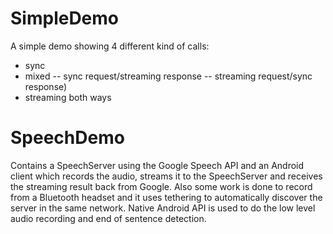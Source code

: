 # SimpleDemo
A simple demo showing 4 different kind of calls:
- sync
- mixed
-- sync request/streaming response
-- streaming request/sync response) 
- streaming both ways 

# SpeechDemo
Contains a SpeechServer using the Google Speech API and an Android client which records the audio, streams it to the SpeechServer and receives the streaming result back from Google. Also some work is done to record from a Bluetooth headset and it uses tethering to automatically discover the server in the same network. Native Android API is used to do the low level audio recording and end of sentence detection. 